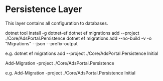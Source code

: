 ﻿# Persistence Layer

This layer contains all configuration to databases.

dotnet tool install -g dotnet-ef
dotnet ef migrations add <name> --project ./Core/AdsPortal.Persistence
dotnet ef migrations add <name> --no-build -v -o "Migrations" --json --prefix-output

e.g. dotnet ef migrations add --project ./Core/AdsPortal.Persistence Initial

Add-Migration <name> -project ./Core/AdsPortal.Persistence

e.g. Add-Migration -project ./Core/AdsPortal.Persistence Initial
